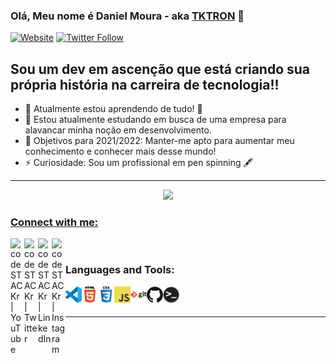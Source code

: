 ### Olá, Meu nome é Daniel Moura - aka [TKTRON][website] 👋

[![Website](https://img.shields.io/website?label=Daniel&style=for-the-badge&url=https%3A%2F%2Fcodestackr.com)](https://www.linkedin.com/in/daniel-moura-728393189/)
[![Twitter Follow](https://img.shields.io/twitter/follow/Daniel?color=1DA1D2&logo=twitter&style=for-the-badge)](https://twitter.com/dmouratk)

## Sou um dev em ascenção que está criando sua própria história na carreira de tecnologia!!

- 🌱 Atualmente estou aprendendo de tudo! 🤣
- 👯 Estou atualmente estudando em busca de uma empresa para alavancar minha noção em desenvolvimento.
- 🥅 Objetivos para 2021/2022: Manter-me apto para aumentar meu conhecimento e conhecer mais desse mundo!
- ⚡ Curiosidade: Sou um profissional em pen spinning 🖋
---
<div align="center">
  <a href="https://github.com/TKTRON44">
  <img height="180em" src="https://github-readme-stats.vercel.app/api?username=TKTRON44&show_icons=true&theme=tokyonight&include_all_commits=true&count_private=true"/>
</div>

### Connect with me:

[<img align="left" alt="codeSTACKr | YouTube" width="22px" src="https://cdn.jsdelivr.net/npm/simple-icons@v3/icons/youtube.svg" />][youtube]
[<img align="left" alt="codeSTACKr | Twitter" width="22px" src="https://cdn.jsdelivr.net/npm/simple-icons@v3/icons/twitter.svg" />][twitter]
[<img align="left" alt="codeSTACKr | LinkedIn" width="22px" src="https://cdn.jsdelivr.net/npm/simple-icons@v3/icons/linkedin.svg" />][linkedin]
[<img align="left" alt="codeSTACKr | Instagram" width="22px" src="https://cdn.jsdelivr.net/npm/simple-icons@v3/icons/instagram.svg" />][instagram]

<br />

### Languages and Tools:

[<img align="left" alt="Visual Studio Code" width="26px" src="https://raw.githubusercontent.com/github/explore/80688e429a7d4ef2fca1e82350fe8e3517d3494d/topics/visual-studio-code/visual-studio-code.png" />][webdevplaylist]
[<img align="left" alt="HTML5" width="26px" src="https://raw.githubusercontent.com/github/explore/80688e429a7d4ef2fca1e82350fe8e3517d3494d/topics/html/html.png" />][webdevplaylist]
[<img align="left" alt="CSS3" width="26px" src="https://raw.githubusercontent.com/github/explore/80688e429a7d4ef2fca1e82350fe8e3517d3494d/topics/css/css.png" />][cssplaylist]
[<img align="left" alt="JavaScript" width="26px" src="https://raw.githubusercontent.com/github/explore/80688e429a7d4ef2fca1e82350fe8e3517d3494d/topics/javascript/javascript.png" />][jsplaylist]
[<img align="left" alt="Git" width="26px" src="https://raw.githubusercontent.com/github/explore/80688e429a7d4ef2fca1e82350fe8e3517d3494d/topics/git/git.png" />][webdevplaylist]
[<img align="left" alt="GitHub" width="26px" src="https://raw.githubusercontent.com/github/explore/78df643247d429f6cc873026c0622819ad797942/topics/github/github.png" />][webdevplaylist]
[<img align="left" alt="Terminal" width="26px" src="https://raw.githubusercontent.com/github/explore/80688e429a7d4ef2fca1e82350fe8e3517d3494d/topics/terminal/terminal.png" />][webdevplaylist]

<br />
<br />

---
</details>

[website]: https://codeSTACKr.com
[course]: http://vsCodeHero.com
[twitter]: https://twitter.com/Tktrongames
[youtube]: https://www.youtube.com/channel/UCQY3LKGX3Do6mOnjJ_uwD0g
[instagram]: https://instagram.com/daniel_mouratk?utm_medium=copy_link
[linkedin]: https://www.linkedin.com/in/daniel-moura-728393189/
[webdevplaylist]: https://www.youtube.com/playlist?list=PLkwxH9e_vrAJ0WbEsFA9W3I1W-g_BTsbt
[jsplaylist]: https://www.youtube.com/playlist?list=PLkwxH9e_vrALRJKu7wfXby3MKeflhTu6B
[cssplaylist]: https://www.youtube.com/playlist?list=PLkwxH9e_vrALSdvZuEh6gqQdmDoDIoqz4
[reactplaylist]: https://www.youtube.com/playlist?list=PLkwxH9e_vrAK4TdffpxKY3QGyHCpxFcQ0
